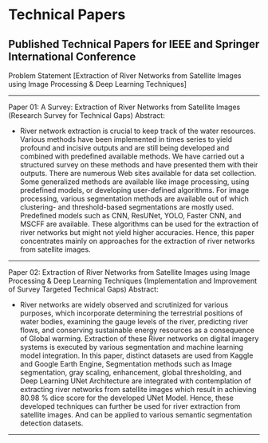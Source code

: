 # Technical Papers
## Published Technical Papers for IEEE and Springer International Conference

Problem Statement [Extraction of River Networks from Satellite Images using Image Processing &amp; Deep Learning Techniques]

____________________________________________________________________________________________________________________________________________

Paper 01: A Survey: Extraction of River Networks from Satellite Images (Research Survey for Technical Gaps)
Abstract: 
  - River network extraction is crucial to keep track of the water resources. Various methods have been implemented in times series to yield profound and incisive outputs and are still being developed and combined with predefined available methods. We have carried out a structured survey on these methods and have presented them with their outputs. There are numerous Web sites available for data set collection. Some generalized methods are available like image processing, using predefined models, or developing user-defined algorithms. For image processing, various segmentation methods are available out of which clustering- and threshold-based segmentations are mostly used. Predefined models such as CNN, ResUNet, YOLO, Faster CNN, and MSCFF are available. These algorithms can be used for the extraction of river networks but might not yield higher accuracies. Hence, this paper concentrates mainly on approaches for the extraction of river networks from satellite images.
____________________________________________________________________________________________________________________________________________

Paper 02: Extraction of River Networks from Satellite Images using Image Processing & Deep Learning Techniques (Implementation and Improvement of Survey Targeted Technical Gaps)
Abstract: 
  - River networks are widely observed and scrutinized for various purposes, which incorporate determining the terrestrial positions of water bodies, examining the gauge levels of the river, predicting river flows, and conserving sustainable energy resources as a consequence of Global warming. Extraction of these River networks on digital imagery systems is executed by various segmentation and machine learning model integration. In this paper, distinct datasets are used from Kaggle and Google Earth Engine, Segmentation methods such as Image segmentation, gray scaling, enhancement, global thresholding, and Deep Learning UNet Architecture are integrated with contemplation of extracting river networks from satellite images which result in achieving 80.98 % dice score for the developed UNet Model. Hence, these developed techniques can further be used for river extraction from satellite images. And can be applied to various semantic segmentation detection datasets.
____________________________________________________________________________________________________________________________________________




